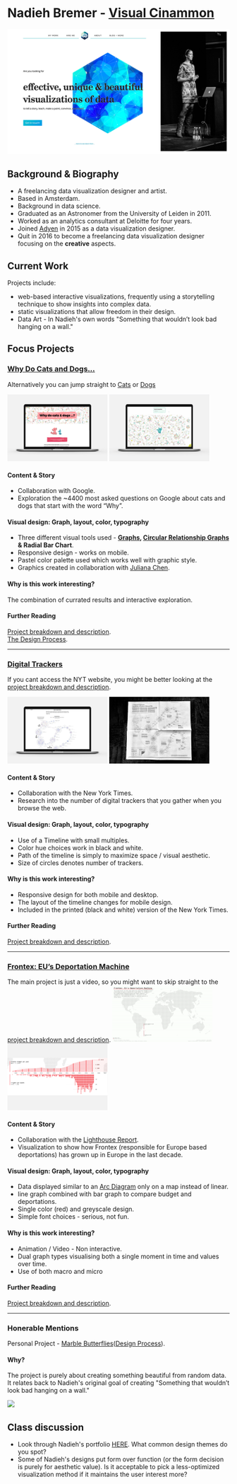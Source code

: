 # Nadieh Bremer - [Visual Cinammon](https://www.visualcinnamon.com)
![](https://github.com/neil-oliver/Major-Studio-1/blob/master/Design%20Studio/Nadieh%20Bremer.jpg)
## Background & Biography
- A freelancing data visualization designer and artist.
- Based in Amsterdam.
- Background in data science.
- Graduated as an Astronomer from the University of Leiden in 2011. 
- Worked as an analytics consultant at Deloitte for four years.
- Joined [Adyen](https://www.adyen.com) in 2015 as a data visualization designer.
- Quit in 2016 to become a freelancing data visualization designer focusing on the **creative** aspects.

## Current Work
Projects include:
- web-based interactive visualizations, frequently using a storytelling technique to show insights into complex data.
- static visualizations that allow freedom in their design. 
- Data Art - In Nadieh's own words "Something that wouldn’t look bad hanging on a wall."

## Focus Projects
### [Why Do Cats and Dogs...](https://whydocatsanddogs.com)
Alternatively you can jump straight to [Cats](https://whydocatsanddogs.com/cats) or [Dogs](https://whydocatsanddogs.com/dogs)

<img src="https://github.com/neil-oliver/Major-Studio-1/blob/master/Design%20Studio/why_do_cats_and_dogs.png" alt="drawing" width="45%"/> <img src="https://github.com/neil-oliver/Major-Studio-1/blob/master/Design%20Studio/why_do_cats_and_dogs.gif" alt="drawing" width="45%"/>

#### Content & Story
- Collaboration with Google.  
- Exploration the ~4400 most asked questions on Google about cats and dogs that start with the word “Why”.

#### Visual design: Graph, layout, color, typography
- Three different visual tools used - **[Graphs](https://dvia.samizdat.co/2019/tree-and-graph/), [Circular Relationship Graphs](https://en.wikipedia.org/wiki/Circle_graph) & Radial Bar Chart**.
- Responsive design - works on mobile.
- Pastel color palette used which works well with graphic style.
- Graphics created in collaboration with [Juliana Chen](http://www.julianachen.net). 

#### Why is this work interesting?
The combination of currated results and interactive exploration. 

#### Further Reading
[Project breakdown and description](https://www.visualcinnamon.com/portfolio/why-do-cats-and-dogs).  
[The Design Process](https://www.visualcinnamon.com/2019/04/designing-google-cats-and-dogs).

---
### [Digital Trackers](https://www.nytimes.com/interactive/2019/08/23/opinion/data-internet-privacy-tracking.html)
If you cant access the NYT website, you might be better looking at the [project breakdown and description](https://www.visualcinnamon.com/portfolio/new-york-times-digital-trackers).  

<img src="https://github.com/neil-oliver/Major-Studio-1/blob/master/Design%20Studio/nyt_trackers_laptop.jpg" alt="drawing" width="45%"/> <img src="https://github.com/neil-oliver/Major-Studio-1/blob/master/Design%20Studio/nyt_trackers_detail.jpg" alt="drawing" width="45%"/>

#### Content & Story
- Collaboration with the New York Times.  
- Research into the number of digital trackers that you gather when you browse the web.

#### Visual design: Graph, layout, color, typography
- Use of a Timeline with small multiples.
- Color hue choices work in black and white.
- Path of the timeline is simply to maximize space / visual aesthetic.
- Size of circles denotes number of trackers.

#### Why is this work interesting?
- Responsive design for both mobile and desktop.
- The layout of the timeline changes for mobile design.
- Included in the printed (black and white) version of the New York Times.

#### Further Reading
[Project breakdown and description](https://www.visualcinnamon.com/portfolio/new-york-times-digital-trackers).  

---
### [Frontex: EU’s Deportation Machine](https://vimeo.com/351673775)
The main project is just a video, so you might want to skip straight to the [project breakdown and description](https://www.visualcinnamon.com/portfolio/lighthouse-reports-frontex).
<img src="https://github.com/neil-oliver/Major-Studio-1/blob/master/Design%20Studio/lighthouse_reports_detail.gif" alt="drawing" width="45%"/> <img src="https://github.com/neil-oliver/Major-Studio-1/blob/master/Design%20Studio/lighthouse_reports_detail.jpg" alt="drawing" width="45%"/>

#### Content & Story
- Collaboration with the [Lighthouse Report](https://www.lighthousereports.nl/ourprojects/2018/10/18/the-returns-network).
- Visualization to show how Frontex (responsible for Europe based deportations) has grown up in Europe in the last decade.

#### Visual design: Graph, layout, color, typography
- Data displayed similar to an [Arc Diagram](https://dvia.samizdat.co/2019/ghost/#/site) only on a map instead of linear.
- line graph combined with bar graph to compare budget and deportations.
- Single color (red) and greyscale design.
- Simple font choices - serious, not fun.

#### Why is this work interesting?
- Animation / Video - Non interactive.
- Dual graph types visualising both a single moment in time and values over time.
- Use of both macro and micro

#### Further Reading
[Project breakdown and description](https://www.visualcinnamon.com/portfolio/lighthouse-reports-frontex).  

---
### Honerable Mentions
Personal Project - [Marble Butterflies](https://www.visualcinnamon.com/portfolio/marble-butterflies)([Design Process](http://www.datasketch.es/february/)). 

#### Why?
The project is purely about creating something beautiful from random data. It relates back to Nadieh's original goal of creating "Something that wouldn’t look bad hanging on a wall."  

![](https://github.com/neil-oliver/Major-Studio-1/blob/master/Design%20Studio/marble_butterflies_laptop_animation.gif)

## Class discussion
- Look through Nadieh's portfolio [HERE](https://www.visualcinnamon.com/portfolio/). What common design themes do you spot?
- Some of Nadieh's designs put form over function (or the form decision is purely for aesthetic value). Is it acceptable to pick a less-optimized visualization method if it maintains the user interest more?

